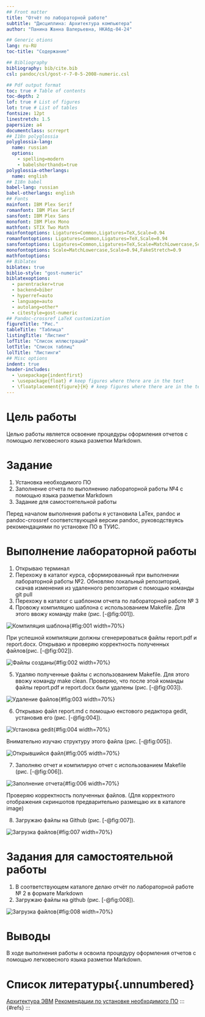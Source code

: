 ```yaml
---
## Front matter
title: "Отчёт по лабораторной работе"
subtitle: "Дисциплина: Архитектура компьютера"
author: "Панина Жанна Валерьевна, НКАбд-04-24"

## Generic otions
lang: ru-RU
toc-title: "Содержание"

## Bibliography
bibliography: bib/cite.bib
csl: pandoc/csl/gost-r-7-0-5-2008-numeric.csl

## Pdf output format
toc: true # Table of contents
toc-depth: 2
lof: true # List of figures
lot: true # List of tables
fontsize: 12pt
linestretch: 1.5
papersize: a4
documentclass: scrreprt
## I18n polyglossia
polyglossia-lang:
  name: russian
  options:
	- spelling=modern
	- babelshorthands=true
polyglossia-otherlangs:
  name: english
## I18n babel
babel-lang: russian
babel-otherlangs: english
## Fonts
mainfont: IBM Plex Serif
romanfont: IBM Plex Serif
sansfont: IBM Plex Sans
monofont: IBM Plex Mono
mathfont: STIX Two Math
mainfontoptions: Ligatures=Common,Ligatures=TeX,Scale=0.94
romanfontoptions: Ligatures=Common,Ligatures=TeX,Scale=0.94
sansfontoptions: Ligatures=Common,Ligatures=TeX,Scale=MatchLowercase,Scale=0.94
monofontoptions: Scale=MatchLowercase,Scale=0.94,FakeStretch=0.9
mathfontoptions:
## Biblatex
biblatex: true
biblio-style: "gost-numeric"
biblatexoptions:
  - parentracker=true
  - backend=biber
  - hyperref=auto
  - language=auto
  - autolang=other*
  - citestyle=gost-numeric
## Pandoc-crossref LaTeX customization
figureTitle: "Рис."
tableTitle: "Таблица"
listingTitle: "Листинг"
lofTitle: "Список иллюстраций"
lotTitle: "Список таблиц"
lolTitle: "Листинги"
## Misc options
indent: true
header-includes:
  - \usepackage{indentfirst}
  - \usepackage{float} # keep figures where there are in the text
  - \floatplacement{figure}{H} # keep figures where there are in the text
---
```


# Цель работы

Целью работы является освоение процедуры оформления отчетов с помощью легковесного
языка разметки Markdown.

# Задание

1. Установка необходимого ПО
2. Заполнение отчета по выполнению лабораторной работы №4 с помощью языка разметки Markdown
3. Задание для самостоятельной работы

Перед началом выполнения работы я установила LaTex, pandoc и pandoc-crossref соответствующей версии pandoc, руководствуясь рекомендациями по установке ПО в ТУИС.

# Выполнение лабораторной работы

1. Открываю терминал
2. Перехожу в каталог курса, сформированный при выполнении лабораторной работы №2.
Обновляю локальный репозиторий, скачав изменения из удаленного репозитория с помощью команды git pull
3. Перехожу в каталог с шаблоном отчета по лабораторной работе № 3
4. Провожу компиляцию шаблона с использованием Makefile. Для этого ввожу команду make (рис. [-@fig:001]).

![Компиляция шаблона](image/photo_2024-10-06_1.jpg){#fig:001 width=70%}

При успешной компиляции должны сгенерироваться файлы report.pdf и report.docx.
Открываю и проверяю корректность полученных файлов(рис. [-@fig:002]).

![Файлы созданы](image/photo_2024-10-06_2.jpg){#fig:002 width=70%}

5. Удаляю полученные файлы с использованием Makefile. Для этого ввожу команду make clean. Проверяю, что после этой команды файлы report.pdf и report.docx были удалены (рис. [-@fig:003]).

![Удаление файлов](image/photo_2024-10-06_3.jpg){#fig:003 width=70%}

6. Открываю файл report.md c помощью екстового редактора gedit, установив его (рис. [-@fig:004]).

![Установка gedit](image/photo_2024-10-06_4.jpg){#fig:004 width=70%}

Внимательно изучаю структуру этого файла (рис. [-@fig:005]).

![Открывшийся файл](image/photo_2024-10-06_5.jpg){#fig:005 width=70%}

7. Заполняю отчет и компилирую отчет с использованием Makefile (рис. [-@fig:006]).

![Заполнение отчета](image/photo_2024-10-06_6.jpg){#fig:006 width=70%}

Проверяю корректность полученных файлов. (Для корректного отображения скриншотов предварительно размещаю их в каталоге image)

8. Загружаю файлы на Github (рис. [-@fig:007]).

![Загрузка файлов](image/photo_2024-10-06_7.jpg){#fig:007 width=70%}

# Задания для самостоятельной работы

1. В соответствующем каталоге делаю отчёт по лабораторной работе № 2 в формате Markdown 
2. Загружаю файлы на github (рис. [-@fig:008]).

![Загрузка файлов](image/photo_2024-10-06_8.jpg){#fig:008 width=70%}


# Выводы

В ходе выполнения работы я освоила процедуру оформления отчетов с помощью легковесного
языка разметки Markdown.


# Список литературы{.unnumbered}
[Архитектура ЭВМ](https://esystem.rudn.ru/pluginfile.php/2089083/mod_resource/content/0/%D0%9B%D0%B0%D0%B1%D0%BE%D1%80%D0%B0%D1%82%D0%BE%D1%80%D0%BD%D0%B0%D1%8F%20%D1%80%D0%B0%D0%B1%D0%BE%D1%82%D0%B0%20%E2%84%963.%20%D0%AF%D0%B7%D1%8B%D0%BA%20%D1%80%D0%B0%D0%B7%D0%BC%D0%B5%D1%82%D0%BA%D0%B8%20.pdf)
[Рекомендации по установке необходимого ПО](https://esystem.rudn.ru/mod/assign/view.php?id=1030646)
::: {#refs}
:::
